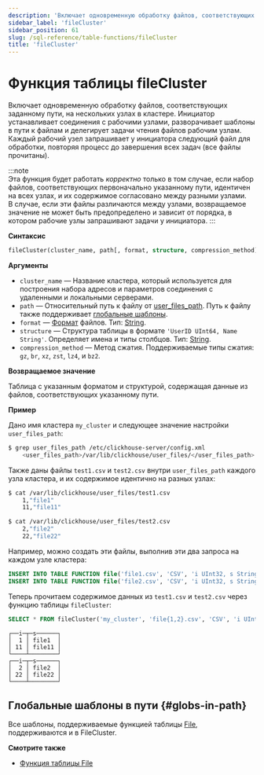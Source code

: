 ```yaml
---
description: 'Включает одновременную обработку файлов, соответствующих заданному пути, на нескольких узлах в кластере. Инициатор устанавливает соединения с рабочими узлами, разворачивает шаблоны в пути к файлам и делегирует задачи чтения файлов рабочим узлам. Каждый рабочий узел запрашивает у инициатора следующий файл для обработки, повторяя процесс до завершения всех задач (все файлы прочитаны).'
sidebar_label: 'fileCluster'
sidebar_position: 61
slug: /sql-reference/table-functions/fileCluster
title: 'fileCluster'
---
```



# Функция таблицы fileCluster

Включает одновременную обработку файлов, соответствующих заданному пути, на нескольких узлах в кластере. Инициатор устанавливает соединения с рабочими узлами, разворачивает шаблоны в пути к файлам и делегирует задачи чтения файлов рабочим узлам. Каждый рабочий узел запрашивает у инициатора следующий файл для обработки, повторяя процесс до завершения всех задач (все файлы прочитаны).

:::note    
Эта функция будет работать _корректно_ только в том случае, если набор файлов, соответствующих первоначально указанному пути, идентичен на всех узлах, и их содержимое согласовано между разными узлами.  
В случае, если эти файлы различаются между узлами, возвращаемое значение не может быть предопределено и зависит от порядка, в котором рабочие узлы запрашивают задачи у инициатора.
:::

**Синтаксис**

```sql
fileCluster(cluster_name, path[, format, structure, compression_method])
```

**Аргументы**

- `cluster_name` — Название кластера, который используется для построения набора адресов и параметров соединения с удаленными и локальными серверами.
- `path` — Относительный путь к файлу от [user_files_path](/operations/server-configuration-parameters/settings.md#user_files_path). Путь к файлу также поддерживает [глобальные шаблоны](#globs-in-path).
- `format` — [Формат](/sql-reference/formats) файлов. Тип: [String](../../sql-reference/data-types/string.md).
- `structure` — Структура таблицы в формате `'UserID UInt64, Name String'`. Определяет имена и типы столбцов. Тип: [String](../../sql-reference/data-types/string.md).
- `compression_method` — Метод сжатия. Поддерживаемые типы сжатия: `gz`, `br`, `xz`, `zst`, `lz4`, и `bz2`.

**Возвращаемое значение**

Таблица с указанным форматом и структурой, содержащая данные из файлов, соответствующих указанному пути.

**Пример**

Дано имя кластера `my_cluster` и следующее значение настройки `user_files_path`:

```bash
$ grep user_files_path /etc/clickhouse-server/config.xml
    <user_files_path>/var/lib/clickhouse/user_files/</user_files_path>
```
Также даны файлы `test1.csv` и `test2.csv` внутри `user_files_path` каждого узла кластера, и их содержимое идентично на разных узлах:
```bash
$ cat /var/lib/clickhouse/user_files/test1.csv
    1,"file1"
    11,"file11"

$ cat /var/lib/clickhouse/user_files/test2.csv
    2,"file2"
    22,"file22"
```

Например, можно создать эти файлы, выполнив эти два запроса на каждом узле кластера:
```sql
INSERT INTO TABLE FUNCTION file('file1.csv', 'CSV', 'i UInt32, s String') VALUES (1,'file1'), (11,'file11');
INSERT INTO TABLE FUNCTION file('file2.csv', 'CSV', 'i UInt32, s String') VALUES (2,'file2'), (22,'file22');
```

Теперь прочитаем содержимое данных из `test1.csv` и `test2.csv` через функцию таблицы `fileCluster`:

```sql
SELECT * FROM fileCluster('my_cluster', 'file{1,2}.csv', 'CSV', 'i UInt32, s String') ORDER BY i, s
```

```response
┌──i─┬─s──────┐
│  1 │ file1  │
│ 11 │ file11 │
└────┴────────┘
┌──i─┬─s──────┐
│  2 │ file2  │
│ 22 │ file22 │
└────┴────────┘
```


## Глобальные шаблоны в пути {#globs-in-path}

Все шаблоны, поддерживаемые функцией таблицы [File](../../sql-reference/table-functions/file.md#globs-in-path), поддерживаются и в FileCluster.

**Смотрите также**

- [Функция таблицы File](../../sql-reference/table-functions/file.md)
